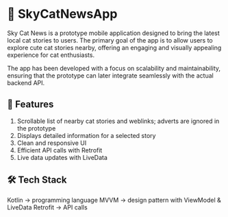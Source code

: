 # 📰 SkyCatNewsApp

Sky Cat News is a prototype mobile application designed to bring the latest local cat stories to users. The primary goal of the app is to allow users to explore cute cat stories nearby, offering an engaging and visually appealing experience for cat enthusiasts.

The app has been developed with a focus on scalability and maintainability, ensuring that the prototype can later integrate seamlessly with the actual backend API. 

## 📌 Features
1. Scrollable list of nearby cat stories and weblinks; adverts are ignored in the prototype
2. Displays detailed information for a selected story
3. Clean and responsive UI
4. Efficient API calls with Retrofit
5. Live data updates with LiveData

## 🛠 Tech Stack

Kotlin → programming language
MVVM → design pattern with ViewModel & LiveData 
Retrofit → API calls


